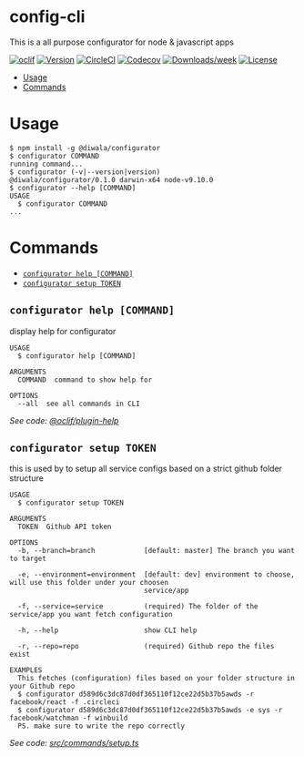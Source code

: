 config-cli
==========

This is a all purpose configurator for node &amp; javascript apps

[![oclif](https://img.shields.io/badge/cli-oclif-brightgreen.svg)](https://oclif.io)
[![Version](https://img.shields.io/npm/v/config-cli.svg)](https://npmjs.org/package/config-cli)
[![CircleCI](https://circleci.com/gh/Diwala/config-cli/tree/master.svg?style=shield)](https://circleci.com/gh/Diwala/config-cli/tree/master)
[![Codecov](https://codecov.io/gh/Diwala/config-cli/branch/master/graph/badge.svg)](https://codecov.io/gh/Diwala/config-cli)
[![Downloads/week](https://img.shields.io/npm/dw/config-cli.svg)](https://npmjs.org/package/config-cli)
[![License](https://img.shields.io/npm/l/config-cli.svg)](https://github.com/Diwala/config-cli/blob/master/package.json)

<!-- toc -->
* [Usage](#usage)
* [Commands](#commands)
<!-- tocstop -->
# Usage
<!-- usage -->
```sh-session
$ npm install -g @diwala/configurator
$ configurator COMMAND
running command...
$ configurator (-v|--version|version)
@diwala/configurator/0.1.0 darwin-x64 node-v9.10.0
$ configurator --help [COMMAND]
USAGE
  $ configurator COMMAND
...
```
<!-- usagestop -->
# Commands
<!-- commands -->
* [`configurator help [COMMAND]`](#configurator-help-command)
* [`configurator setup TOKEN`](#configurator-setup-token)

## `configurator help [COMMAND]`

display help for configurator

```
USAGE
  $ configurator help [COMMAND]

ARGUMENTS
  COMMAND  command to show help for

OPTIONS
  --all  see all commands in CLI
```

_See code: [@oclif/plugin-help](https://github.com/oclif/plugin-help/blob/v2.1.0/src/commands/help.ts)_

## `configurator setup TOKEN`

this is used by to setup all service configs based on a strict github folder structure

```
USAGE
  $ configurator setup TOKEN

ARGUMENTS
  TOKEN  Github API token

OPTIONS
  -b, --branch=branch            [default: master] The branch you want to target

  -e, --environment=environment  [default: dev] environment to choose, will use this folder under your choosen
                                 service/app

  -f, --service=service          (required) The folder of the service/app you want fetch configuration

  -h, --help                     show CLI help

  -r, --repo=repo                (required) Github repo the files exist

EXAMPLES
  This fetches (configuration) files based on your folder structure in your Github repo
  $ configurator d589d6c3dc87d0df365110f12ce22d5b37b5awds -r facebook/react -f .circleci
  $ configurator d589d6c3dc87d0df365110f12ce22d5b37b5awds -e sys -r facebook/watchman -f winbuild
  PS. make sure to write the repo correctly
```

_See code: [src/commands/setup.ts](https://github.com/Diwala/configurator/blob/v0.1.0/src/commands/setup.ts)_
<!-- commandsstop -->
